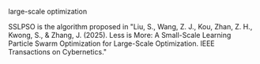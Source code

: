 large-scale optimization

SSLPSO is the algorithm proposed in "Liu, S., Wang, Z. J., Kou, Zhan, Z. H., Kwong, S., & Zhang, J. (2025). Less is More: A Small-Scale Learning Particle Swarm Optimization for Large-Scale Optimization. IEEE Transactions on Cybernetics."